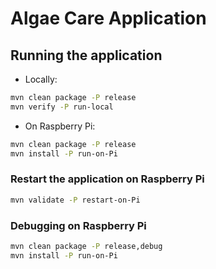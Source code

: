 # Algae Care Application

## Running the application

- Locally: 
```bash
mvn clean package -P release
mvn verify -P run-local
```
- On Raspberry Pi:
```bash
mvn clean package -P release
mvn install -P run-on-Pi
```

### Restart the application on Raspberry Pi
```bash
mvn validate -P restart-on-Pi
```

### Debugging on Raspberry Pi
```bash
mvn clean package -P release,debug
mvn install -P run-on-Pi
```